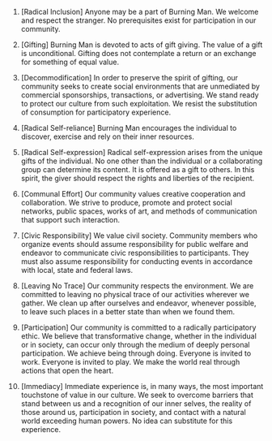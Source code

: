 1. [Radical Inclusion] Anyone may be a part of Burning Man. We welcome and respect the stranger. No prerequisites exist for participation in our community.

2. [Gifting] Burning Man is devoted to acts of gift giving. The value of a gift is unconditional. Gifting does not contemplate a return or an exchange for something of equal value.

3. [Decommodification] In order to preserve the spirit of gifting, our community seeks to create social environments that are unmediated by commercial sponsorships, transactions, or advertising. We stand ready to protect our culture from such exploitation. We resist the substitution of consumption for participatory experience.

4. [Radical Self-reliance] Burning Man encourages the individual to discover, exercise and rely on their inner resources.

5. [Radical Self-expression] Radical self-expression arises from the unique gifts of the individual. No one other than the individual or a collaborating group can determine its content. It is offered as a gift to others. In this spirit, the giver should respect the rights and liberties of the recipient.

6. [Communal Effort] Our community values creative cooperation and collaboration. We strive to produce, promote and protect social networks, public spaces, works of art, and methods of communication that support such interaction.

7. [Civic Responsibility] We value civil society. Community members who organize events should assume responsibility for public welfare and endeavor to communicate civic responsibilities to participants. They must also assume responsibility for conducting events in accordance with local, state and federal laws.

8. [Leaving No Trace] Our community respects the environment. We are committed to leaving no physical trace of our activities wherever we gather. We clean up after ourselves and endeavor, whenever possible, to leave such places in a better state than when we found them.

9. [Participation] Our community is committed to a radically participatory ethic. We believe that transformative change, whether in the individual or in society, can occur only through the medium of deeply personal participation. We achieve being through doing. Everyone is invited to work. Everyone is invited to play. We make the world real through actions that open the heart.

10. [Immediacy] Immediate experience is, in many ways, the most important touchstone of value in our culture. We seek to overcome barriers that stand between us and a recognition of our inner selves, the reality of those around us, participation in society, and contact with a natural world exceeding human powers. No idea can substitute for this experience.